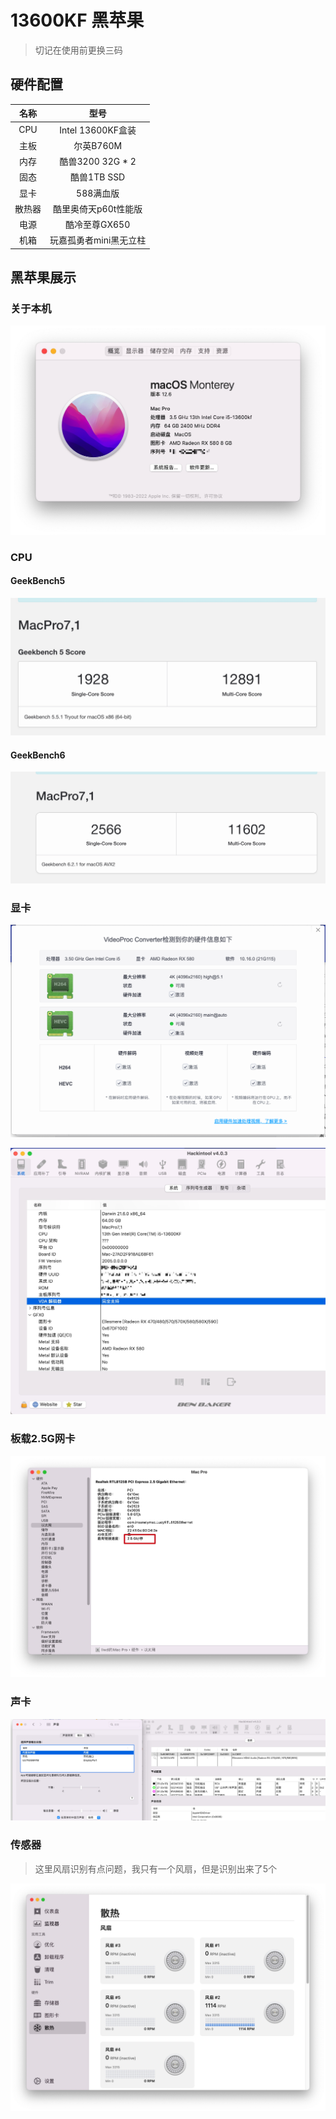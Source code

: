 # 13600KF 黑苹果

> 切记在使用前更换三码

## 硬件配置

| 名称 | 型号 |
|:-:|:-:|
| CPU | Intel 13600KF盒装 |
| 主板 | 尔英B760M |
| 内存 | 酷兽3200 32G * 2 |
| 固态 | 酷兽1TB SSD |
| 显卡 | 588满血版 |
| 散热器 | 酷里奥倚天p60t性能版 |
| 电源 | 酷冷至尊GX650 |
| 机箱 | 玩嘉孤勇者mini黑无立柱 |

## 黑苹果展示

### 关于本机

![](img/about.jpg)

### CPU 

#### GeekBench5
![](img/geekbench5.jpg)

#### GeekBench6
![](img/geekbench6.jpg)

### 显卡

![](img/videoproc.png)

![](img/hackintool.jpg)

### 板载2.5G网卡

![](img/network.jpg)

### 声卡

![](img/audio.jpg)

### 传感器

> 这里风扇识别有点问题，我只有一个风扇，但是识别出来了5个

![](img/fan.jpg)